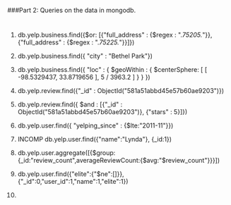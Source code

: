 ###Part 2: Queries on the data in mongodb.

#
1.	db.yelp.business.find({$or: [{"full_address" : {$regex : ".*75205.*"}},{"full_address" : {$regex : ".*75225.*"}}]})


2.	db.yelp.business.find({ "city" : "Bethel Park"})

3.	 db.yelp.business.find({ "loc" : { $geoWithin : { $centerSphere: [ [ -98.5329437, 33.8719656 ], 5 / 3963.2 ] } } })

4.	db.yelp.review.find({"_id" : ObjectId("581a51abbd45e57b60ae9203")})

5.	db.yelp.review.find({ $and : [{"_id" : ObjectId("581a51abbd45e57b60ae9203")}, {"stars" : 5}]})

6.	db.yelp.user.find({ "yelping_since" : {$lte:"2011-11"}})

7.  INCOMP	db.yelp.user.find({"name":"Lynda"}, {_id:1})

8.	db.yelp.user.aggregate([{$group:{_id:"review_count",averageReviewCount:{$avg:"$review_count"}}}])

9.	db.yelp.user.find({"elite":{"$ne":[]}},{"_id":0,"user_id":1,"name":1,"elite":1})

10.	
